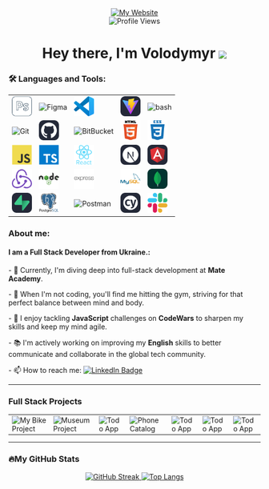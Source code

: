 <div align="center">
  <a href="https://www.mrsvolodya.com/">
    <img src="https://camo.githubusercontent.com/422f0a4a1eb8ef31c7dca2c2f82ea718c40013024f5a5ef078cd9ffff60d2f0a/68747470733a2f2f6d656469612e67697068792e636f6d2f6d656469612f4877426c46515a4663416f556350485a64582f67697068792e676966" height="200px" alt="My Website">
  </a>
</div>
<div align="center">
  <img src="https://komarev.com/ghpvc/?username=mrsvolodya" alt="Profile Views">
</div>
<h1 align="center">
  Hey there, I'm Volodymyr 
  <img src="https://camo.githubusercontent.com/d552948e7884c41fde2d32b9221d79f0df2076c7d824aaab954ca93f53d95884/68747470733a2f2f6d656469612e67697068792e636f6d2f6d656469612f6876524a434c467a6361737252346961377a2f67697068792e676966" 
       style="width: 30px; height: auto; vertical-align: middle;"/>
<h3 align="left">🛠️ Languages and Tools:</h3>

<table align="center">
  <tr>
    <td><img src="https://raw.githubusercontent.com/devicons/devicon/master/icons/photoshop/photoshop-line.svg" alt="photoshop" width="40" height="40" title="Photoshop"/></td>
    <td><img src="https://www.vectorlogo.zone/logos/figma/figma-icon.svg" alt="Figma" width="40" height="40" title="Figma"/></td>
    <td><img src="https://raw.githubusercontent.com/devicons/devicon/master/icons/vscode/vscode-original.svg" alt="VSCode" width="40" height="40" title="VSCode"/></td>
    <td><img src="https://github.com/tandpfun/skill-icons/blob/main/icons/Vite-Dark.svg" alt="Vite" width="40" height="40" title="Vite"/></td>
    <td><img src="https://www.vectorlogo.zone/logos/gnu_bash/gnu_bash-icon.svg" alt="bash" width="40" height="40" title="Bash"/></td>
  </tr>
  <tr>
    <td><img src="https://www.vectorlogo.zone/logos/git-scm/git-scm-icon.svg" alt="Git" width="40" height="40" title="Git"/></td>
    <td><img src="https://github.com/tandpfun/skill-icons/blob/main/icons/Github-Dark.svg" alt="Github" width="40" height="40" title="Github"/></td>
    <td><img src="https://github.com/tandpfun/skill-icons/blob/main/icons/BitBucket-Dark.svg" alt="BitBucket" width="40" height="40" title="BitBucket"/></td>
    <td><img src="https://raw.githubusercontent.com/devicons/devicon/master/icons/html5/html5-original-wordmark.svg" alt="HTML" width="40" height="40" title="HTML"/></td>
    <td><img src="https://raw.githubusercontent.com/devicons/devicon/master/icons/css3/css3-plain-wordmark.svg" alt="CSS" width="40" height="40" title="CSS"/></td>
  </tr>
  <tr>
    <td><img src="https://raw.githubusercontent.com/devicons/devicon/master/icons/javascript/javascript-original.svg" alt="JavaScript" width="40" height="40" title="JavaScript"/></td>
    <td><img src="https://raw.githubusercontent.com/devicons/devicon/master/icons/typescript/typescript-original.svg" alt="TypeScript" width="40" height="40" title="TypeScript"/></td>
    <td><img src="https://raw.githubusercontent.com/devicons/devicon/master/icons/react/react-original-wordmark.svg" alt="React" width="40" height="40" title="React"/></td>
    <td><img src="https://github.com/tandpfun/skill-icons/blob/main/icons/NextJS-Dark.svg" alt="NextJS" width="40" height="40" title="NextJS"/></td>
    <td><img src="https://github.com/tandpfun/skill-icons/blob/main/icons/Angular-Dark.svg" alt="Angular" width="40" height="40" title="Angular"/></td>
  </tr>
  <tr>
    <td><img src="https://raw.githubusercontent.com/devicons/devicon/master/icons/redux/redux-original.svg" alt="Redux" width="40" height="40" title="Redux"/></td>
    <td><img src="https://raw.githubusercontent.com/devicons/devicon/master/icons/nodejs/nodejs-original-wordmark.svg" alt="Node js" width="40" height="40"/></td>
    <td><img src="https://raw.githubusercontent.com/devicons/devicon/master/icons/express/express-original-wordmark.svg" alt="express" width="40" height="40"/></td>
    <td><img src="https://raw.githubusercontent.com/devicons/devicon/master/icons/mysql/mysql-original-wordmark.svg" alt="MySQL" width="40" height="40"/></td>
    <td><img src="https://github.com/tandpfun/skill-icons/blob/main/icons/MongoDB.svg" alt="MongoDB" width="40" height="40" title="MongoDB"/></td>
  </tr>
  <tr>
    <td><img src="https://github.com/tandpfun/skill-icons/blob/main/icons/Supabase-Dark.svg" alt="Supabase" width="40" height="40" title="Supabase"/></td>
    <td><img src="https://raw.githubusercontent.com/devicons/devicon/master/icons/postgresql/postgresql-original-wordmark.svg" alt="PostgreSQL" width="40" height="40"/></td>
    <td><img src="https://www.vectorlogo.zone/logos/getpostman/getpostman-icon.svg" alt="Postman" width="40" height="40" title="Postman"/></td>
    <td><img src="https://github.com/tandpfun/skill-icons/blob/main/icons/Cypress-Dark.svg" alt="Cypress" width="40" height="40" title="Cypress"/></td>
    <td><img src="https://raw.githubusercontent.com/devicons/devicon/master/icons/slack/slack-original.svg" alt="Slack" width="40" height="40" title="Slack"/></td>
  </tr>
</table>

<h3>About me:</h3>
<h4>I am a Full Stack Developer  from Ukraine.:</h4>
<p>- 🌱 Currently, I'm diving deep into full-stack development at <strong>Mate Academy</strong>.</p>
<p>- 💪 When I'm not coding, you'll find me hitting the gym, striving for that perfect balance between mind and body.</p>
<p>- 🧩  I enjoy tackling <strong>JavaScript</strong> challenges on <strong>CodeWars</strong> to sharpen my skills and keep my mind agile.</p>
<p>- 📚  I'm actively working on improving my <strong>English</strong> skills to better communicate and collaborate in the global tech community.</p>
<p">
  - 📫 How to reach me: 
  <a href="https://www.linkedin.com/in/volodymyr-murskyi-b54b45293/" rel="nofollow" style="display: inline-block;">
    <img src="https://img.shields.io/badge/-mrsvolodya-blue?style=flat&logo=Linkedin&logoColor=white" alt="LinkedIn Badge" style="max-width: 100%;">
  </a>
</p>
<hr/>
<h3>Full Stack Projects</h3>
<table align="center">
  <tr>
    <td>
      <a href="https://mrsvolodya.github.io/bike-landing/" target="_blank" rel="noopener noreferrer" style="text-decoration: none;">
        <img src="https://cdn3.iconfinder.com/data/icons/remixicon-map/24/bike-line-256.png" alt="My Bike Project" width="75" height="auto" style="margin: 0;">
      </a>
    </td>
    <td>
      <a href="https://mrsvolodya.github.io/museum-lending" target="_blank" rel="noopener noreferrer" style="text-decoration: none;">
        <img src="https://cdn4.iconfinder.com/data/icons/pixel-perfect-at-24px-volume-2/24/2206-64.png" alt="Museum Project" width="75" height="auto" style="margin: 0;">
      </a>
    </td>
    <td>
      <a href="https://mrsvolodya.github.io/movies" target="_blank" style="text-decoration: none;">
        <img src="https://www.svgrepo.com/show/342296/the-movie-database.svg" alt="Todo App" width="75" height="auto" style="margin: 0;">
      </a>
    </td>
    <td>
      <a href="https://mrsvolodya.github.io/phone-catalog" target="_blank" style="text-decoration: none;">
        <img src="https://icons.iconarchive.com/icons/martz90/circle/256/phone-icon.png" alt="Phone Catalog" width="75" height="auto" style="margin: 0;">
      </a>
    </td>
    <td>
      <a href="https://mrsvolodya.github.io/todo-app/" target="_blank" style="text-decoration: none;">
        <img  src="https://cdn2.iconfinder.com/data/icons/office-extras/512/Reminder_Note-512.png" alt="Todo App" width="75" height="auto" style="margin: 0;">
      </a>
    </td>
    <td>
      <a href="https://mrsvolodya.github.io/Memcrab/" target="_blank" style="text-decoration: none;">
        <img  src="https://cdn.iconscout.com/icon/premium/png-256-thumb/data-table-1492798-1264918.png?f=webp&w=256" alt="Todo App" width="75" height="auto" style="margin: 0;">
      </a>
    </td>
    <td>
      <a href="https://mrsvolodya.github.io/2048-game/" target="_blank" style="text-decoration: none;">
        <img src="https://static-00.iconduck.com/assets.00/2048-icon-507x512-ihtslozc.png" alt="Todo App" width="75" height="auto" style="margin: 0;">
      </a>
    </td>
  </tr>
</table>
<hr/>
<h3>🔥My GitHub Stats</h3>
<div align="center">
<a href="https://www.mrsvolodya.com/">
    <img height="200px" src="https://github-readme-streak-stats.herokuapp.com/?user=mrsvolodya&theme=dark&background=000000" alt="GitHub Streak" style="max-width: 100%;" />
</a>

<a href="https://github.com/mrsvolodya">
    <img height="200px" src="https://github-readme-stats.vercel.app/api/top-langs/?username=mrsvolodya&layout=compact&theme=vision-friendly-dark" alt="Top Langs" style="max-width: 100%;" />
</a>
</div>
